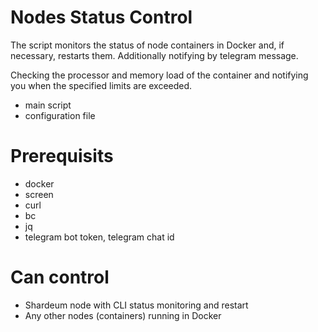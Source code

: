 # Nodes Status Control
The script monitors the status of node containers in Docker and, if necessary, restarts them. Additionally notifying by telegram message. 

Checking the processor and memory load of the container and notifying you when the specified limits are exceeded.

- main script
- configuration file

# Prerequisits

- docker
- screen
- curl
- bc
- jq
- telegram bot token, telegram chat id

# Can control
- Shardeum node with CLI status monitoring and restart
- Any other nodes (containers) running in Docker 

